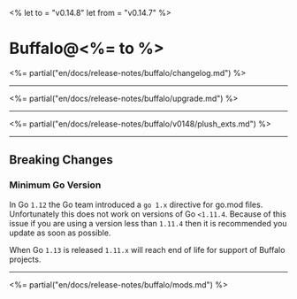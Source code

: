 <%
let to = "v0.14.8"
let from = "v0.14.7"
%>

# Buffalo@<%= to %>

<%= partial("en/docs/release-notes/buffalo/changelog.md") %>

---

<%= partial("en/docs/release-notes/buffalo/upgrade.md") %>

---

<%= partial("en/docs/release-notes/buffalo/v0148/plush_exts.md") %>

---

## Breaking Changes

### Minimum Go Version

In Go `1.12` the Go team introduced a `go 1.x` directive for go.mod files. Unfortunately this does not work on versions of Go `<1.11.4`. Because of this issue if you are using a version less than `1.11.4` then it is recommended you update as soon as possible.

When Go `1.13` is released `1.11.x` will reach end of life for support of Buffalo projects.

---

<%= partial("en/docs/release-notes/buffalo/mods.md") %>
